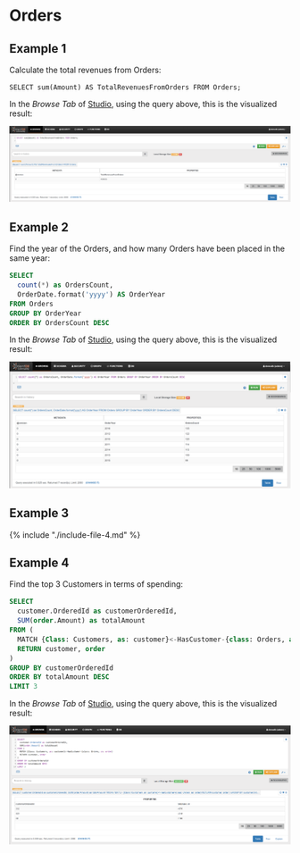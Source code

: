 
# Orders

## Example 1

Calculate the total revenues from Orders:

<pre><code class="lang-sql">SELECT sum(Amount) AS TotalRevenuesFromOrders FROM Orders;</code></pre>

In the _Browse Tab_ of [Studio](../../../studio/README.md), using the query above, this is the visualized result:

![](../../../images/demo-dbs/social-travel-agency/query_9_browse.png)


## Example 2

Find the year of the Orders, and how many Orders have been placed in the same year:

```sql
SELECT 
  count(*) as OrdersCount, 
  OrderDate.format('yyyy') AS OrderYear 
FROM Orders 
GROUP BY OrderYear 
ORDER BY OrdersCount DESC
```

In the _Browse Tab_ of [Studio](../../../studio/README.md), using the query above, this is the visualized result:

![](../../../images/demo-dbs/social-travel-agency/query_11_browse.png)


## Example 3

{% include "./include-file-4.md" %}


## Example 4

Find the top 3 Customers in terms of spending:

```sql
SELECT 
  customer.OrderedId as customerOrderedId, 
  SUM(order.Amount) as totalAmount 
FROM (
  MATCH {Class: Customers, as: customer}<-HasCustomer-{class: Orders, as: order} 
  RETURN customer, order
) 
GROUP BY customerOrderedId 
ORDER BY totalAmount DESC 
LIMIT 3
```

In the _Browse Tab_ of [Studio](../../../studio/README.md), using the query above, this is the visualized result:

![](../../../images/demo-dbs/social-travel-agency/query_36_browse.png)
